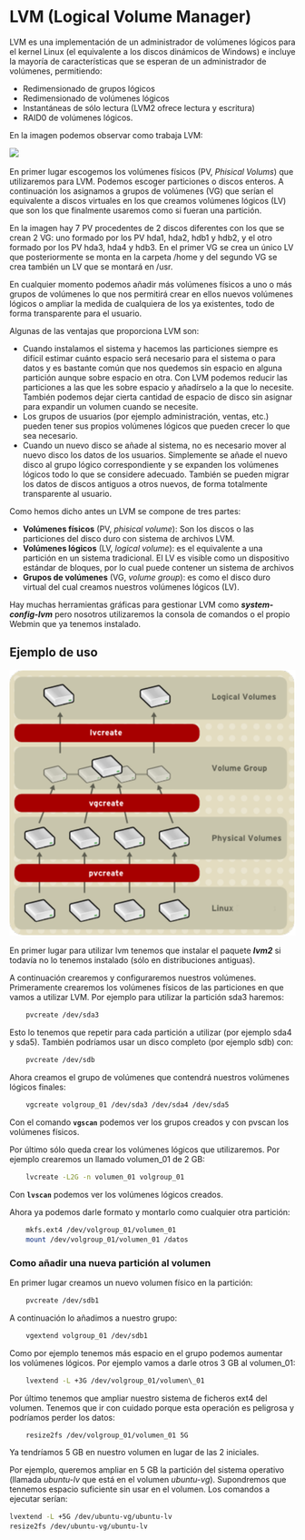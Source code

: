 LVM (Logical Volume Manager)
============================

LVM es una implementación de un administrador de volúmenes lógicos para el kernel Linux (el equivalente a los discos dinámicos de Windows) e incluye la mayoría de características que se esperan de un administrador de volúmenes, permitiendo:

-   Redimensionado de grupos lógicos
-   Redimensionado de volúmenes lógicos
-   Instantáneas de sólo lectura (LVM2 ofrece lectura y escritura)
-   RAID0 de volúmenes lógicos.

En la imagen podemos observar como trabaja LVM:

![](https://upload.wikimedia.org/wikipedia/commons/thumb/1/19/LVM-esquema_basico.PNG/420px-LVM-esquema_basico.PNG)

En primer lugar escogemos los volúmenes físicos (PV, *Phisical Volums*) que utilizaremos para LVM. Podemos escoger particiones o discos enteros. A continuación los asignamos a grupos de volúmenes (VG) que serían el equivalente a discos virtuales en los que creamos volúmenes lógicos (LV) que son los que finalmente usaremos como si fueran una partición.

En la imagen hay 7 PV procedentes de 2 discos diferentes con los que se crean 2 VG: uno formado por los PV hda1, hda2, hdb1 y hdb2, y el otro formado por los PV hda3, hda4 y hdb3. En el primer VG se crea un único LV que posteriormente se monta en la carpeta /home y del segundo VG se crea también un LV que se montará en /usr.

En cualquier momento podemos añadir más volúmenes físicos a uno o más grupos de volúmenes lo que nos permitirá crear en ellos nuevos volúmenes lógicos o ampliar la medida de cualquiera de los ya existentes, todo de forma transparente para el usuario.

Algunas de las ventajas que proporciona LVM son:

-   Cuando instalamos el sistema y hacemos las particiones siempre es difícil estimar cuánto espacio será necesario para el sistema o para datos y es bastante común que nos quedemos sin espacio en alguna partición aunque sobre espacio en otra. Con LVM podemos reducir las particiones a las que les sobre espacio y añadírselo a la que lo necesite. También podemos dejar cierta cantidad de espacio de disco sin asignar para expandir un volumen cuando se necesite.
-   Los grupos de usuarios (por ejemplo administración, ventas, etc.) pueden tener sus propios volúmenes lógicos que pueden crecer lo que sea necesario.
-   Cuando un nuevo disco se añade al sistema, no es necesario mover al nuevo disco los datos de los usuarios. Simplemente se añade el nuevo disco al grupo lógico correspondiente y se expanden los volúmenes lógicos todo lo que se considere adecuado. También se pueden migrar los datos de discos antiguos a otros nuevos, de forma totalmente transparente al usuario.

Como hemos dicho antes un LVM se compone de tres partes:

- **Volúmenes físicos** (PV, _phisical volume_): Son los discos o las particiones del disco duro con sistema de archivos LVM.
- **Volúmenes lógicos** (LV, _logical volume_): es el equivalente a una partición en un sistema tradicional. El LV es visible como un dispositivo estándar de bloques, por lo cual puede contener un sistema de archivos
- **Grupos de volúmenes** (VG, _volume group_): es como el disco duro virtual del cual creamos nuestros volúmenes lógicos (LV).

Hay muchas herramientas gráficas para gestionar LVM como **_system-config-lvm_** pero nosotros utilizaremos la consola de comandos o el propio Webmin que ya tenemos instalado.

Ejemplo de uso
-------

![lvm](lvm.png)

En primer lugar para utilizar lvm tenemos que instalar el paquete ***lvm2*** si todavía no lo tenemos instalado (sólo en distribuciones antiguas).

A continuación crearemos y configuraremos nuestros volúmenes. Primeramente crearemos los volúmenes físicos de las particiones en que vamos a utilizar LVM. Por ejemplo para utilizar la partición sda3 haremos:
```bash
    pvcreate /dev/sda3
```
Esto lo tenemos que repetir para cada partición a utilizar (por ejemplo sda4 y sda5). También podríamos usar un disco completo (por ejemplo sdb) con:
```bash
    pvcreate /dev/sdb
```
Ahora creamos el grupo de volúmenes que contendrá nuestros volúmenes lógicos finales:
```bash
    vgcreate volgroup_01 /dev/sda3 /dev/sda4 /dev/sda5
```
Con el comando **`vgscan`** podemos ver los grupos creados y con pvscan los volúmenes físicos.

Por último sólo queda crear los volúmenes lógicos que utilizaremos. Por ejemplo crearemos un llamado volumen\_01 de 2 GB:

```bash
    lvcreate -L2G -n volumen_01 volgroup_01
```

Con **`lvscan`** podemos ver los volúmenes lógicos creados.

Ahora ya podemos darle formato y montarlo como cualquier otra partición:

```bash
    mkfs.ext4 /dev/volgroup_01/volumen_01
    mount /dev/volgroup_01/volumen_01 /datos
```
### Como añadir una nueva partición al volumen

En primer lugar creamos un nuevo volumen físico en la partición:

```bash
    pvcreate /dev/sdb1
```
A continuación lo añadimos a nuestro grupo:

```bash
    vgextend volgroup_01 /dev/sdb1
```

Como por ejemplo tenemos más espacio en el grupo podemos aumentar los volúmenes lógicos. Por ejemplo vamos a darle otros 3 GB al volumen_01:

```bash
    lvextend -L +3G /dev/volgroup_01/volumen\_01
```

Por último tenemos que ampliar nuestro sistema de ficheros ext4 del volumen. Tenemos que ir con cuidado porque esta operación es peligrosa y podríamos perder los datos:

```bash
    resize2fs /dev/volgroup_01/volumen_01 5G
```
Ya tendríamos 5 GB en nuestro volumen en lugar de las 2 iniciales.

Por ejemplo, queremos ampliar en 5 GB la partición del sistema operativo (llamada _ubuntu-lv_ que está en el volumen _ubuntu-vg_). Supondremos que tennemos espacio suficiente sin usar en el volumen. Los comandos a ejecutar serían:
```bash
lvextend -L +5G /dev/ubuntu-vg/ubuntu-lv
resize2fs /dev/ubuntu-vg/ubuntu-lv
```
